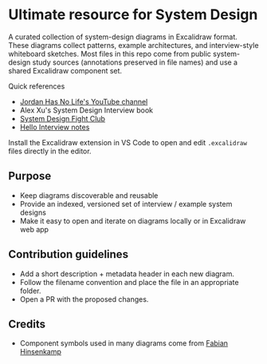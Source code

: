# Ultimate resource for System Design

A curated collection of system-design diagrams in Excalidraw format. These diagrams collect patterns, example architectures, and interview-style whiteboard sketches. Most files in this repo come from public system-design study sources (annotations preserved in file names) and use a shared Excalidraw component set.

Quick references

- [Jordan Has No Life's YouTube channel](https://www.youtube.com/@jordanhasnolife5163)
- Alex Xu's System Design Interview book
- [System Design Fight Club](https://www.youtube.com/@SDFC)
- [Hello Interview notes](https://www.hellointerview.com/learn/system-design/in-a-hurry/introduction)

Install the Excalidraw extension in VS Code to open and edit `.excalidraw` files directly in the editor.

## Purpose

- Keep diagrams discoverable and reusable
- Provide an indexed, versioned set of interview / example system designs
- Make it easy to open and iterate on diagrams locally or in Excalidraw web app

## Contribution guidelines

- Add a short description + metadata header in each new diagram.
- Follow the filename convention and place the file in an appropriate folder.
- Open a PR with the proposed changes.

## Credits

- Component symbols used in many diagrams come from [Fabian Hinsenkamp](https://bigtechcoach.gumroad.com/l/excalidraw-system-design-symbols)
